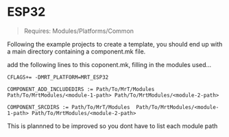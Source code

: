 # ESP32
>Requires: Modules/Platforms/Common

Following the example projects to create a template, you should end up with a main directory containing a component.mk file.

add the following lines to this coponent.mk, filling in the modules used... 

```make
CFLAGS+= -DMRT_PLATFORM=MRT_ESP32

COMPONENT_ADD_INCLUDEDIRS := Path/To/MrT/Modules  Path/To/MrtModules/<module-1-path> Path/To/MrtModules/<module-2-path> 

COMPONENT_SRCDIRS := Path/To/MrT/Modules  Path/To/MrtModules/<module-1-path> Path/To/MrtModules/<module-2-path> 
```
This is plannned to be improved so you dont have to list each module path
